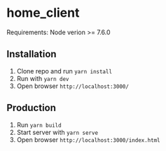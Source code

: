 # home_client

Requirements:
Node verion >= 7.6.0

## Installation
1) Clone repo and run ```yarn install```
2) Run with ```yarn dev```
3) Open browser ```http://localhost:3000/```


## Production
1) Run ```yarn build```
2) Start server with ```yarn serve```
3) Open browser ```http://localhost:3000/index.html```